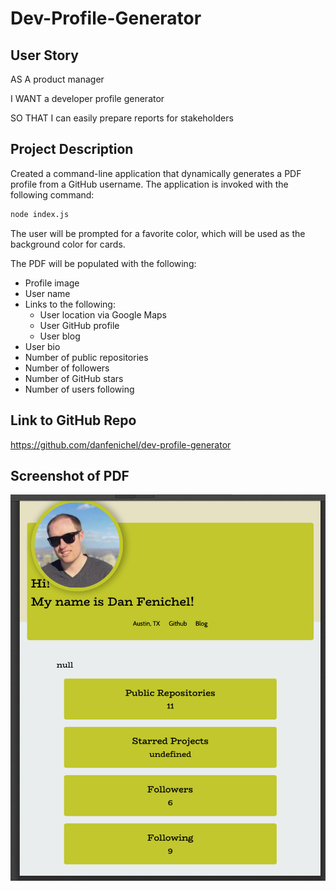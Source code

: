 # Dev-Profile-Generator

## User Story

AS A product manager

I WANT a developer profile generator

SO THAT I can easily prepare reports for stakeholders

## Project Description

Created a command-line application that dynamically generates a PDF profile from a GitHub username. The application is invoked with the following command:

```sh
node index.js
```

The user will be prompted for a favorite color, which will be used as the background color for cards.

The PDF will be populated with the following:

* Profile image
* User name
* Links to the following:
  * User location via Google Maps
  * User GitHub profile
  * User blog
* User bio
* Number of public repositories
* Number of followers
* Number of GitHub stars
* Number of users following

## Link to GitHub Repo

https://github.com/danfenichel/dev-profile-generator

## Screenshot of PDF

![Screenshot](Assets/profile-screenshot.png)

